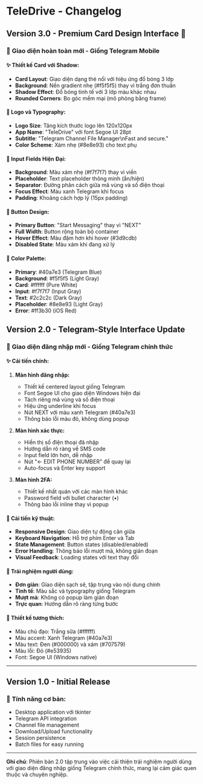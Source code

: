 # TeleDrive - Changelog

## Version 3.0 - Premium Card Design Interface 🎨

### 🌟 **Giao diện hoàn toàn mới - Giống Telegram Mobile**

#### ✨ **Thiết kế Card với Shadow:**
- **Card Layout**: Giao diện dạng thẻ nổi với hiệu ứng đổ bóng 3 lớp
- **Background**: Nền gradient nhẹ (#f5f5f5) thay vì trắng đơn thuần
- **Shadow Effect**: Đổ bóng tinh tế với 3 lớp màu khác nhau
- **Rounded Corners**: Bo góc mềm mại (mô phỏng bằng frame)

#### 🎯 **Logo và Typography:**
- **Logo Size**: Tăng kích thước logo lên 120x120px
- **App Name**: "TeleDrive" với font Segoe UI 28pt
- **Subtitle**: "Telegram Channel File Manager\nFast and secure."
- **Color Scheme**: Xám nhẹ (#8e8e93) cho text phụ

#### 📱 **Input Fields Hiện Đại:**
- **Background**: Màu xám nhẹ (#f7f7f7) thay vì viền
- **Placeholder**: Text placeholder thông minh (ẩn/hiện)
- **Separator**: Đường phân cách giữa mã vùng và số điện thoại
- **Focus Effect**: Màu xanh Telegram khi focus
- **Padding**: Khoảng cách hợp lý (15px padding)

#### 🔘 **Button Design:**
- **Primary Button**: "Start Messaging" thay vì "NEXT"
- **Full Width**: Button rộng toàn bộ container
- **Hover Effect**: Màu đậm hơn khi hover (#3d9cdb)
- **Disabled State**: Màu xám khi đang xử lý

#### 🎨 **Color Palette:**
- **Primary**: #40a7e3 (Telegram Blue)
- **Background**: #f5f5f5 (Light Gray)
- **Card**: #ffffff (Pure White)
- **Input**: #f7f7f7 (Input Gray)
- **Text**: #2c2c2c (Dark Gray)
- **Placeholder**: #8e8e93 (Light Gray)
- **Error**: #ff3b30 (iOS Red)

## Version 2.0 - Telegram-Style Interface Update

### 🎨 **Giao diện đăng nhập mới - Giống Telegram chính thức**

#### ✨ **Cải tiến chính:**

1. **Màn hình đăng nhập:**
   - Thiết kế centered layout giống Telegram
   - Font Segoe UI cho giao diện Windows hiện đại
   - Tách riêng mã vùng và số điện thoại
   - Hiệu ứng underline khi focus
   - Nút NEXT với màu xanh Telegram (#40a7e3)
   - Thông báo lỗi màu đỏ, không dùng popup

2. **Màn hình xác thực:**
   - Hiển thị số điện thoại đã nhập
   - Hướng dẫn rõ ràng về SMS code
   - Input field lớn hơn, dễ nhập
   - Nút "← EDIT PHONE NUMBER" để quay lại
   - Auto-focus và Enter key support

3. **Màn hình 2FA:**
   - Thiết kế nhất quán với các màn hình khác
   - Password field với bullet character (•)
   - Thông báo lỗi inline thay vì popup

#### 🔧 **Cải tiến kỹ thuật:**

- **Responsive Design**: Giao diện tự động căn giữa
- **Keyboard Navigation**: Hỗ trợ phím Enter và Tab
- **State Management**: Button states (disabled/enabled)
- **Error Handling**: Thông báo lỗi mượt mà, không gián đoạn
- **Visual Feedback**: Loading states với text thay đổi

#### 🎯 **Trải nghiệm người dùng:**

- **Đơn giản**: Giao diện sạch sẽ, tập trung vào nội dung chính
- **Tinh tế**: Màu sắc và typography giống Telegram
- **Mượt mà**: Không có popup làm gián đoạn
- **Trực quan**: Hướng dẫn rõ ràng từng bước

#### 📱 **Thiết kế tương thích:**

- Màu chủ đạo: Trắng sữa (#ffffff)
- Màu accent: Xanh Telegram (#40a7e3)
- Màu text: Đen (#000000) và xám (#707579)
- Màu lỗi: Đỏ (#e53935)
- Font: Segoe UI (Windows native)

---

## Version 1.0 - Initial Release

### 🚀 **Tính năng cơ bản:**
- Desktop application với tkinter
- Telegram API integration
- Channel file management
- Download/Upload functionality
- Session persistence
- Batch files for easy running

---

**Ghi chú**: Phiên bản 2.0 tập trung vào việc cải thiện trải nghiệm người dùng với giao diện đăng nhập giống Telegram chính thức, mang lại cảm giác quen thuộc và chuyên nghiệp.
